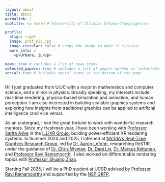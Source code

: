 ```yaml
---
layout: about
title: about
permalink: /
subtitle: <a href='#'>University of Illinois Urbana-Champaign</a>.

profile:
  align: right
  image: prof_pic.jpg
  image_circular: false # crops the image to make it circular
  more_info: >
    <p>Urbana, IL</p>

news: true # includes a list of news items
selected_papers: true # includes a list of papers marked as "selected={true}"
social: true # includes social icons at the bottom of the page
---
```


Hi! I just graduated from UIUC with a major in mathematics and computer science, and a minor in physics. Broadly speaking, my interests include real-time rendering, physics-based simulation and animation, and human perception. I am also interested in building scalable graphics systems and exploring how insights from traditional graphics can be applied to artificial intelligence (and vice versa).

As an undergrad, I had the great fortune to work with wonderful research mentors. Since my freshman year, I have been working with [Professor Sarita Adve](https://sadve.cs.illinois.edu/) in the [ILLIXR Group](https://illixr.org/), building power-efficient XR rendering systems. In Summer 2024 and 2025, I interned at [NVIDIA's Real-Time Graphics Research Group](https://research.nvidia.com/labs/rtr/), led by [Dr. Aaron Lefohn](https://research.nvidia.com/labs/rtr/author/aaron-lefohn/), researching ReSTIR under the guidance of [Dr. Chris Wyman](https://cwyman.org/), [Dr. Daqi Lin](https://dqlin.xyz/), [Dr. Markus Kettunen](https://research.nvidia.com/labs/rtr/author/markus-kettunen/), and [Professor Ravi Ramamoorthi](https://cseweb.ucsd.edu/~ravir/). I also worked on differentiable rendering topics with [Professor Shuang Zhao](https://shuangz.com/).

Starting Fall 2025, I will be a PhD student at UCSD advised by [Professor Ravi Ramamoorthi](https://cseweb.ucsd.edu/~ravir/) and supported by the [NSF GRFP](https://nsfgrfp.org/).
